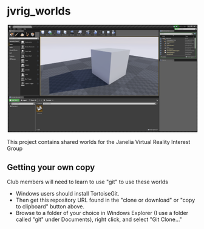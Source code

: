 # jvrig_worlds

<p align="center">
<img src="https://raw.githubusercontent.com/cmbruns/jvrig_worlds/master/assets/images/cube_in_editor.png" width="500"/>
</p>

This project contains shared worlds for the Janelia Virtual Reality Interest Group

## Getting your own copy

Club members will need to learn to use "git" to use these worlds
 * Windows users should install TortoiseGit.
 * Then get this repository URL found in the "clone or download" or "copy to clipboard" button above.
 * Browse to a folder of your choice in Windows Explorer (I use a folder called "git" under Documents), right click, and select "Git Clone..."
 
